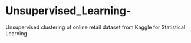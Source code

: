 # Unsupervised_Learning-
Unsupervised clustering of online retail dataset from Kaggle for Statistical Learning

